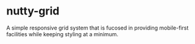 # nutty-grid
A simple responsive grid system that is fucosed in providing mobile-first facilities while keeping styling at a minimum.
